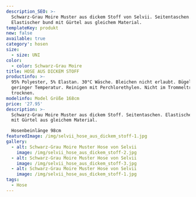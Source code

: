 ```yaml
---
description_SEO: >-
  Schwarz-Grau Moire Muster aus dickem Stoff von Selvii. Seitentaschen.
  Elastischer bund mit Gürtel aus gleichem Material.
templateKey: produkt
new: false
available: true
category': hosen
size:
  - size: UNI
color:
  - color: Schwarz-Grau Moire
title: HOSE AUS DICKEM STOFF
productinfo: >-
  95% Polyester, 5% Elastan. 30°C Wäsche. Bleichen nicht erlaubt. Bügeln mit
  geringer Temperatur. Reinigen mit Perchlorethylen. Nicht im Trommeltrockner
  trocknen.
modelinfo: Model Größe 168cm
price: '27.95'
description: >-
  Schwarz-Grau Moire Muster aus dickem Stoff. Seitentaschen. Elastischer bund
  mit Gürtel aus gleichem Material.

  Hosenbeinlänge 98cm
featuredImage: /img/selvii_hose_aus_dickem_stoff-1.jpg
gallery:
  - alt: Schwarz-Grau Moire Muster Hose von Selvii
    image: /img/selvii_hose_aus_dickem_stoff-2.jpg
  - alt: Schwarz-Grau Moire Muster Hose von Selvii
    image: /img/selvii_hose_aus_dickem_stoff-3.jpg
  - alt: Schwarz-Grau Moire Muster Hose von Selvii
    image: /img/selvii_hose_aus_dickem_stoff-1.jpg
tags:
  - Hose
---
```


